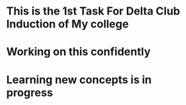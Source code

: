 # This is the 1st Task For Delta Club Induction of My college 
# Working on this confidently 
# Learning new concepts is in progress